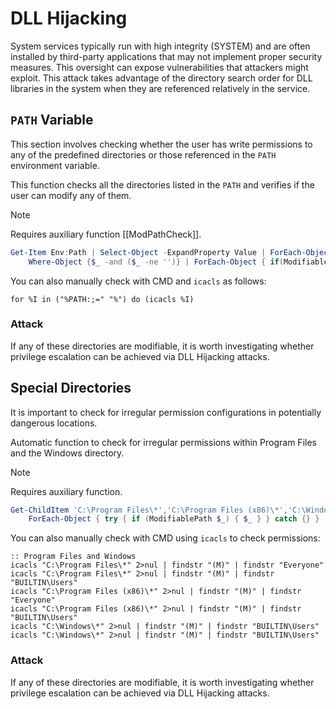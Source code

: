 # DLL Hijacking

System services typically run with high integrity (SYSTEM) and are often installed by third-party applications that may not implement proper security measures. This oversight can expose vulnerabilities that attackers might exploit. This attack takes advantage of the directory search order for DLL libraries in the system when they are referenced relatively in the service.

## `PATH` Variable

This section involves checking whether the user has write permissions to any of the predefined directories or those referenced in the `PATH` environment variable.

This function checks all the directories listed in the `PATH` and verifies if the user can modify any of them.

> [!NOTE]
> Requires auxiliary function [[ModPathCheck]].

```powershell
Get-Item Env:Path | Select-Object -ExpandProperty Value | ForEach-Object { $_.split(';') } |
    Where-Object {$_ -and ($_ -ne '')} | ForEach-Object { if(ModifiablePath $_){ $_ } }
```

You can also manually check with CMD and `icacls` as follows:

```batch
for %I in ("%PATH:;=" "%") do (icacls %I)
```

### Attack

If any of these directories are modifiable, it is worth investigating whether privilege escalation can be achieved via DLL Hijacking attacks.

## Special Directories

It is important to check for irregular permission configurations in potentially dangerous locations.

Automatic function to check for irregular permissions within Program Files and the Windows directory.

> [!NOTE]
> Requires auxiliary function.

```powershell
Get-ChildItem 'C:\Program Files\*','C:\Program Files (x86)\*','C:\Windows\*' |
    ForEach-Object { try { if (ModifiablePath $_) { $_ } } catch {} }
```

You can also manually check with CMD using `icacls` to check permissions:

```batch
:: Program Files and Windows
icacls "C:\Program Files\*" 2>nul | findstr "(M)" | findstr "Everyone"
icacls "C:\Program Files\*" 2>nul | findstr "(M)" | findstr "BUILTIN\Users" 
icacls "C:\Program Files (x86)\*" 2>nul | findstr "(M)" | findstr "Everyone"
icacls "C:\Program Files (x86)\*" 2>nul | findstr "(M)" | findstr "BUILTIN\Users" 
icacls "C:\Windows\*" 2>nul | findstr "(M)" | findstr "BUILTIN\Users" 
icacls "C:\Windows\*" 2>nul | findstr "(M)" | findstr "BUILTIN\Users"
```

### Attack

If any of these directories are modifiable, it is worth investigating whether privilege escalation can be achieved via DLL Hijacking attacks.
